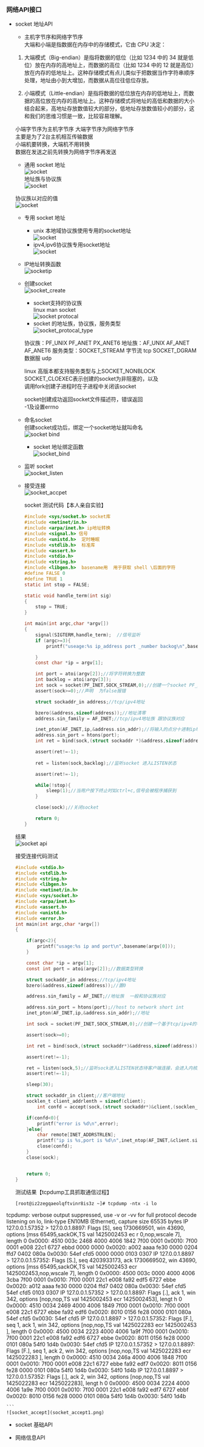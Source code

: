 ﻿### 网络API接口  
- socket 地址API  
    - 主机字节序和网络字节序   
    大端和小端是指数据在内存中的存储模式，它由 CPU 决定：
    1) 大端模式（Big-endian）是指将数据的低位（比如 1234 中的 34 就是低位）放在内存的高地址上，而数据的高位（比如 1234 中的 12 就是高位）放在内存的低地址上。这种存储模式有点儿类似于把数据当作字符串顺序处理，地址由小到大增加，而数据从高位往低位存放。    
    
    2) 小端模式（Little-endian）是指将数据的低位放在内存的低地址上，而数据的高位放在内存的高地址上。这种存储模式将地址的高低和数据的大小结合起来，高地址存放数值较大的部分，低地址存放数值较小的部分，这和我们的思维习惯是一致，比较容易理解。   
    
    小端字节序为主机字节序
    大端字节序为网络字节序  
    主要是为了2台主机相互传输数据  
    小端机要转换，大端机不用转换  
    数据在发送之前先转换为网络字节序再发送    
    
    - 通用 socket 地址   
    ![socket](socket_address.png)    
    地址族与协议族  
    ![socket](socket_address1.png)  
    
    协议族以对应的值  
    ![socket](socket_address2.png)  
    
    - 专用 socket 地址  
        - unix 本地域协议族使用专用的socket地址  
        ![socket](unix_addr.png)
        - ipv4,ipv6协议族专用socket地址  
        ![socket](ipv4_ipv6.png)  
        
    - IP地址转换函数     
        ![socketip](ip_addr.png)    
        
    - 创建socket    
        ![socket_create](socket_create.png)    
        
        - socket支持的协议族  
         linux man socket   
         ![socket protocal](socket_protocal.png)    
        - socket 的地址族，协议族，服务类型  
        ![socket_protocal_type](socket_protocal_type.png)  
        
        协议族：PF_UNIX PF_ANET PX_ANET6
        地址族：AF_UNIX AF_ANET AF_ANET6
        服务类型：SOCKET_STREAM 字节流  tcp
                 SOCKET_DGRAM 数据服   udp  
                 
        linux 高版本都支持服务类型与上SOCKET_NONBLOCK  
        SOCKET_CLOEXEC表示创建的socket为非阻塞的，以及  
        调用fork创建子进程时在子进程中关闭该socket   
        
        socket创建成功返回socket文件描述符，错误返回   
        -1及设置errno  
        
    - 命名socket     
      创建socket成功后，绑定一个socket地址就叫命名  
      ![socket bind](socket_bind.png)    
      
      - socket 地址绑定函数   
      ![socket_bind](socket_bind_func.png)    
      
    - 监听 socket     
      ![socket_listen](socket_listen.png)    
      
    - 接受连接   
      ![socket_accpet](socket_accept.png)    
      
      socket 测试代码【本人亲自实验】  
      ```c 
      #include <sys/socket.h> socket库
      #include <netinet/in.h> 
      #include <arpa/inet.h> ip地址转换
      #include <signal.h> 信号 
      #include <unistd.h>  定时睡眠
      #include <stdlib.h>  标准库
      #include <assert.h>
      #include <stdio.h>
      #include <string.h>
      #include <libgen.h>  basename用  用于获取 shell \后面的字符
      #define FALSE 0
      #define TRUE 1
      static int stop = FALSE;
      
      static void handle_term(int sig)
      {
          stop = TRUE;
      }
      
      int main(int argc,char *argv[])
      {
          signal(SIGTERM,handle_term);  //信号监听
          if (argc>=3){
              printf("useage:%s ip_address port _number backog\n",basename(argv[0]));
      
          }
          const char *ip = argv[1];
      
          int port = atoi(argv[2]);//将字符转换为整数
          int backlog = atoi(argv[3]);
          int sock = socket(PF_INET,SOCK_STREAM,0);//创建一个socket PF_INET为协议族  SOCKET_STREAM为服务类型
          assert(sock>=0);//声明  为false报错
      
          struct sockaddr_in address;//tcp/ipv4地址
      
          bzero(&address,sizeof(address));//地址清零
          address.sin_family = AF_INET;//tcp/ipv4地址族 跟协议族对应
      
          inet_pton(AF_INET,ip,&address.sin_addr);//将输入的点分十进制ip地址转换为二进制，并保存在地址
          address.sin_port = htons(port);
          int ret = bind(sock,(struct sockaddr *)&address,sizeof(address));//绑定地址
      
          assert(ret!=-1);
         
          ret = listen(sock,backlog);//监听socket 进入LISTEN状态
      
          assert(ret!=-1);
      
          while(!stop){
              sleep(1);//当用户按下终止时如ctrl+c,信号会被程序捕获到
          }
      
          close(sock);//关闭socket
      
          return 0;
      }

      ```    
	结果   
	![socket api](socket_test.png)    
    
	
	接受连接代码测试     
	```c 
	#include <stdio.h>
	#include <stdlib.h>
	#include <string.h>
	#include <libgen.h>
	#include <netinet/in.h>
	#include <sys/socket.h>
	#include <arpa/inet.h>
	#include <assert.h>
	#include <unistd.h>
	#include <error.h>
	int main(int argc,char *argv[])
	{

		if(argc<2){
			printf("usage:%s ip and port\n",basename(argv[0]));
		}

		const char *ip = argv[1];
		const int port = atoi(argv[2]);//数据类型转换

		struct sockaddr_in address;//tcp/ipv4地址
		bzero(&address,sizeof(address));//置0

		address.sin_family = AF_INET;//地址族  一般和协议族对应

		address.sin_port = htons(port);//host to network short int
		inet_pton(AF_INET,ip,&address.sin_addr);//地址

		int sock = socket(PF_INET,SOCK_STREAM,0);//创建一个基于tcp/ipv4的字节流sock

		assert(sock>=0);

		int ret = bind(sock,(struct sockaddr*)&address,sizeof(address));//将地址绑定此sock

		assert(ret!=-1);

		ret = listen(sock,5);//监听sock进入LISTEN状态待客户端连接，会进入内核连接等待队列里
		assert(ret!=-1);

		sleep(30);

		struct sockaddr_in client;//客户端地址
		socklen_t client_addrlenth = sizeof(client);
			int confd = accept(sock,(struct sockaddr*)&client,(socklen_t*)&client_addrlenth);//从内核等待队列里取出一个客户端连接

		if(confd<0){
			printf("error is %d\n",error);
		}else{
			char remote[INET_ADDRSTRLEN];
			printf("ip is %s,port is %d\n",inet_ntop(AF_INET,&client.sin_addr,remote,INET_ADDRSTRLEN),ntohs(client.sin_port));
			close(confd);
		}
		close(sock);


		return 0;
	}

	```   
	测试结果【tcpdump工具抓取通信过程】 
	```text  
	[root@iz2zegqaeolqftvinr8is3z ~]# tcpdump -ntx -i lo
tcpdump: verbose output suppressed, use -v or -vv for full protocol decode
listening on lo, link-type EN10MB (Ethernet), capture size 65535 bytes
IP 127.0.0.1.57352 > 127.0.0.1.8897: Flags [S], seq 1730669501, win 43690, options [mss 65495,sackOK,TS val 1425002453 ec                                               r 0,nop,wscale 7], length 0
        0x0000:  4510 003c 2468 4000 4006 1842 7f00 0001
        0x0010:  7f00 0001 e008 22c1 6727 ebbd 0000 0000
        0x0020:  a002 aaaa fe30 0000 0204 ffd7 0402 080a
        0x0030:  54ef cfd5 0000 0000 0103 0307
IP 127.0.0.1.8897 > 127.0.0.1.57352: Flags [S.], seq 4203933173, ack 1730669502, win 43690, options [mss 65495,sackOK,TS                                                val 1425002453 ecr 1425002453,nop,wscale 7], length 0
        0x0000:  4500 003c 0000 4000 4006 3cba 7f00 0001
        0x0010:  7f00 0001 22c1 e008 fa92 edf5 6727 ebbe
        0x0020:  a012 aaaa fe30 0000 0204 ffd7 0402 080a
        0x0030:  54ef cfd5 54ef cfd5 0103 0307
IP 127.0.0.1.57352 > 127.0.0.1.8897: Flags [.], ack 1, win 342, options [nop,nop,TS val 1425002453 ecr 1425002453], lengt                                               h 0
        0x0000:  4510 0034 2469 4000 4006 1849 7f00 0001
        0x0010:  7f00 0001 e008 22c1 6727 ebbe fa92 edf6
        0x0020:  8010 0156 fe28 0000 0101 080a 54ef cfd5
        0x0030:  54ef cfd5
IP 127.0.0.1.8897 > 127.0.0.1.57352: Flags [F.], seq 1, ack 1, win 342, options [nop,nop,TS val 1425022283 ecr 1425002453                                               ], length 0
        0x0000:  4500 0034 2223 4000 4006 1a9f 7f00 0001
        0x0010:  7f00 0001 22c1 e008 fa92 edf6 6727 ebbe
        0x0020:  8011 0156 fe28 0000 0101 080a 54f0 1d4b
        0x0030:  54ef cfd5
IP 127.0.0.1.57352 > 127.0.0.1.8897: Flags [F.], seq 1, ack 2, win 342, options [nop,nop,TS val 1425022283 ecr 1425022283                                               ], length 0
        0x0000:  4510 0034 246a 4000 4006 1848 7f00 0001
        0x0010:  7f00 0001 e008 22c1 6727 ebbe fa92 edf7
        0x0020:  8011 0156 fe28 0000 0101 080a 54f0 1d4b
        0x0030:  54f0 1d4b
IP 127.0.0.1.8897 > 127.0.0.1.57352: Flags [.], ack 2, win 342, options [nop,nop,TS val 1425022283 ecr 1425022283], lengt                                               h 0
        0x0000:  4500 0034 2224 4000 4006 1a9e 7f00 0001
        0x0010:  7f00 0001 22c1 e008 fa92 edf7 6727 ebbf
        0x0020:  8010 0156 fe28 0000 0101 080a 54f0 1d4b
        0x0030:  54f0 1d4b

	```      
	![socket_accept](socket_accept1.png)    
- socket 基础API  

- 网络信息API  
